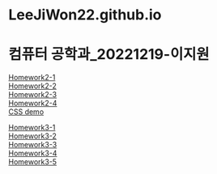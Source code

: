 # LeeJiWon22.github.io

컴퓨터 공학과_20221219-이지원
=============

<a href="https://leejiwon22.github.io/Homework2-1.html">Homework2-1<br>
<a href="https://LeeJiWon22.github.io/Homework2-2.html">Homework2-2<br>
<a href="https://LeeJiWon22.github.io/Homework2-3.html">Homework2-3<br>
<a href="https://LeeJiWon22.github.io/Homework2-4.html">Homework2-4<br>
<a href="https://leejiwon22.github.io/CSS%20demo.html">CSS demo<br>

<a href="https://LeeJiWon22.github.io/homework3-1.jpg">Homework3-1<br>
<a href="https://LeeJiWon22.github.io/homework3-2.jpg">Homework3-2<br>
<a href="https://LeeJiWon22.github.io/homework3-3.jpg">Homework3-3<br>
<a href="https://LeeJiWon22.github.io/homework3-4.jpg">Homework3-4<br>
<a href="https://LeeJiWon22.github.io/homework3-5.jpg">Homework3-5<br>
